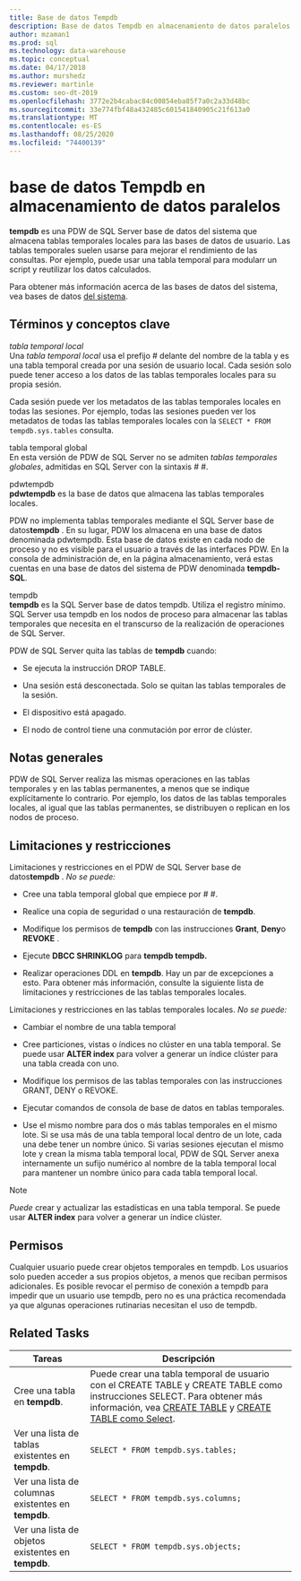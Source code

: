 ```yaml
---
title: Base de datos Tempdb
description: Base de datos Tempdb en almacenamiento de datos paralelos.
author: mzaman1
ms.prod: sql
ms.technology: data-warehouse
ms.topic: conceptual
ms.date: 04/17/2018
ms.author: murshedz
ms.reviewer: martinle
ms.custom: seo-dt-2019
ms.openlocfilehash: 3772e2b4cabac84c00854eba85f7a0c2a33d48bc
ms.sourcegitcommit: 33e774fbf48a432485c601541840905c21f613a0
ms.translationtype: MT
ms.contentlocale: es-ES
ms.lasthandoff: 08/25/2020
ms.locfileid: "74400139"
---
```

# <a name="tempdb-database-in-parallel-data-warehouse"></a>base de datos Tempdb en almacenamiento de datos paralelos
**tempdb** es una PDW de SQL Server base de datos del sistema que almacena tablas temporales locales para las bases de datos de usuario. Las tablas temporales suelen usarse para mejorar el rendimiento de las consultas. Por ejemplo, puede usar una tabla temporal para modularr un script y reutilizar los datos calculados.  
  
Para obtener más información acerca de las bases de datos del sistema, vea bases de datos [del sistema](system-databases.md).  
  
## <a name="key-terms-and-concepts"></a><a name="Basics"></a>Términos y conceptos clave  
*tabla temporal local*  
Una *tabla temporal local* usa el prefijo # delante del nombre de la tabla y es una tabla temporal creada por una sesión de usuario local. Cada sesión solo puede tener acceso a los datos de las tablas temporales locales para su propia sesión.  
  
Cada sesión puede ver los metadatos de las tablas temporales locales en todas las sesiones. Por ejemplo, todas las sesiones pueden ver los metadatos de todas las tablas temporales locales con la `SELECT * FROM tempdb.sys.tables` consulta.  
  
tabla temporal global  
En esta versión de PDW de SQL Server no se admiten *tablas temporales globales*, admitidas en SQL Server con la sintaxis # #.  
  
pdwtempdb  
**pdwtempdb** es la base de datos que almacena las tablas temporales locales.  
  
PDW no implementa tablas temporales mediante el SQL Server base de datos**tempdb** . En su lugar, PDW los almacena en una base de datos denominada pdwtempdb. Esta base de datos existe en cada nodo de proceso y no es visible para el usuario a través de las interfaces PDW. En la consola de administración de, en la página almacenamiento, verá estas cuentas en una base de datos del sistema de PDW denominada **tempdb-SQL**.  
  
tempdb  
**tempdb** es la SQL Server base de datos tempdb. Utiliza el registro mínimo. SQL Server usa tempdb en los nodos de proceso para almacenar las tablas temporales que necesita en el transcurso de la realización de operaciones de SQL Server.  
  
PDW de SQL Server quita las tablas de **tempdb** cuando:  
  
-   Se ejecuta la instrucción DROP TABLE.  
  
-   Una sesión está desconectada. Solo se quitan las tablas temporales de la sesión.  
  
-   El dispositivo está apagado.  
  
-   El nodo de control tiene una conmutación por error de clúster.  
  
## <a name="general-remarks"></a>Notas generales  
PDW de SQL Server realiza las mismas operaciones en las tablas temporales y en las tablas permanentes, a menos que se indique explícitamente lo contrario. Por ejemplo, los datos de las tablas temporales locales, al igual que las tablas permanentes, se distribuyen o replican en los nodos de proceso.  
  
## <a name="limitations-and-restrictions"></a><a name="LimitationsRestrictions"></a>Limitaciones y restricciones  
Limitaciones y restricciones en el PDW de SQL Server base de datos**tempdb** . *No se puede:*  
  
-   Cree una tabla temporal global que empiece por # #.  
  
-   Realice una copia de seguridad o una restauración de **tempdb**.  
  
-   Modifique los permisos de **tempdb** con las instrucciones **Grant**, **Deny**o **REVOKE** .  
  
-   Ejecute **DBCC SHRINKLOG** para **tempdb tempdb.**  
  
-   Realizar operaciones DDL en **tempdb**. Hay un par de excepciones a esto. Para obtener más información, consulte la siguiente lista de limitaciones y restricciones de las tablas temporales locales.  
  
Limitaciones y restricciones en las tablas temporales locales. *No se puede:*  
  
-   Cambiar el nombre de una tabla temporal  
  
-   Cree particiones, vistas o índices no clúster en una tabla temporal. Se puede usar **ALTER index** para volver a generar un índice clúster para una tabla creada con uno.  
  
-   Modifique los permisos de las tablas temporales con las instrucciones GRANT, DENY o REVOKE.  
  
-   Ejecutar comandos de consola de base de datos en tablas temporales.  
  
-   Use el mismo nombre para dos o más tablas temporales en el mismo lote. Si se usa más de una tabla temporal local dentro de un lote, cada una debe tener un nombre único. Si varias sesiones ejecutan el mismo lote y crean la misma tabla temporal local, PDW de SQL Server anexa internamente un sufijo numérico al nombre de la tabla temporal local para mantener un nombre único para cada tabla temporal local.  
  
> [!NOTE]  
> *Puede* crear y actualizar las estadísticas en una tabla temporal. Se puede usar **ALTER index** para volver a generar un índice clúster.  
  
## <a name="permissions"></a>Permisos  
Cualquier usuario puede crear objetos temporales en tempdb. Los usuarios solo pueden acceder a sus propios objetos, a menos que reciban permisos adicionales. Es posible revocar el permiso de conexión a tempdb para impedir que un usuario use tempdb, pero no es una práctica recomendada ya que algunas operaciones rutinarias necesitan el uso de tempdb.  
  
## <a name="related-tasks"></a><a name="RelatedTasks"></a>Related Tasks  
  
|Tareas|Descripción|  
|---------|---------------|  
|Cree una tabla en **tempdb**.|Puede crear una tabla temporal de usuario con el CREATE TABLE y CREATE TABLE como instrucciones SELECT. Para obtener más información, vea [CREATE TABLE](../t-sql/statements/create-table-azure-sql-data-warehouse.md) y [CREATE TABLE como Select](../t-sql/statements/create-table-as-select-azure-sql-data-warehouse.md).|  
|Ver una lista de tablas existentes en **tempdb**.|`SELECT * FROM tempdb.sys.tables;`|  
|Ver una lista de columnas existentes en **tempdb**.|`SELECT * FROM tempdb.sys.columns;`|  
|Ver una lista de objetos existentes en **tempdb**.|`SELECT * FROM tempdb.sys.objects;`|  
  
<!-- MISSING LINKS 
## See Also  
[Common Metadata Query Examples &#40;SQL Server PDW&#41;](../sqlpdw/common-metadata-query-examples-sql-server-pdw.md)  
-->
  
